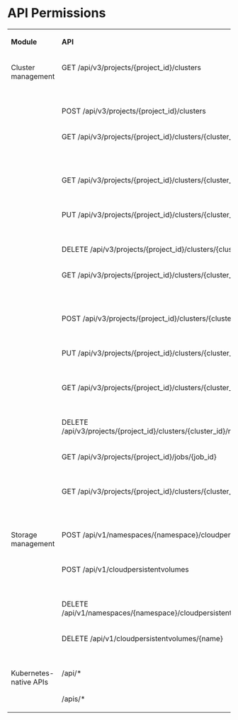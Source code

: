 # API Permissions<a name="cce_02_0272"></a>

<a name="table57616162812"></a>
<table><tbody><tr id="row676916172812"><td class="cellrowborder" valign="top" width="10.11101110111011%"><p id="p477220110287"><a name="p477220110287"></a><a name="p477220110287"></a><strong id="b361133014304"><a name="b361133014304"></a><a name="b361133014304"></a>Module</strong></p>
</td>
<td class="cellrowborder" valign="top" width="44.504450445044505%"><p id="p477317111282"><a name="p477317111282"></a><a name="p477317111282"></a><strong id="b177561152816"><a name="b177561152816"></a><a name="b177561152816"></a>API</strong></p>
</td>
<td class="cellrowborder" valign="top" width="23.2023202320232%"><p id="p477961192812"><a name="p477961192812"></a><a name="p477961192812"></a><strong id="b9267133512306"><a name="b9267133512306"></a><a name="b9267133512306"></a>Function</strong></p>
</td>
<td class="cellrowborder" valign="top" width="22.182218221822183%"><p id="p20781719288"><a name="p20781719288"></a><a name="p20781719288"></a><strong id="b1916093743014"><a name="b1916093743014"></a><a name="b1916093743014"></a>Permission</strong></p>
</td>
</tr>
<tr id="row1878371162815"><td class="cellrowborder" rowspan="13" valign="top" width="10.11101110111011%"><p id="p187841113288"><a name="p187841113288"></a><a name="p187841113288"></a>Cluster management</p>
</td>
<td class="cellrowborder" valign="top" width="44.504450445044505%"><p id="p7785712287"><a name="p7785712287"></a><a name="p7785712287"></a>GET /api/v3/projects/{project_id}/clusters</p>
</td>
<td class="cellrowborder" valign="top" width="23.2023202320232%"><p id="p978915119287"><a name="p978915119287"></a><a name="p978915119287"></a>Obtaining information about clusters in a specified project</p>
</td>
<td class="cellrowborder" valign="top" width="22.182218221822183%"><p id="p1791111162819"><a name="p1791111162819"></a><a name="p1791111162819"></a>cce:cluster:list</p>
</td>
</tr>
<tr id="row179691192818"><td class="cellrowborder" valign="top"><p id="p6797912287"><a name="p6797912287"></a><a name="p6797912287"></a>POST /api/v3/projects/{project_id}/clusters</p>
</td>
<td class="cellrowborder" valign="top"><p id="p2800719288"><a name="p2800719288"></a><a name="p2800719288"></a>Creating a cluster</p>
</td>
<td class="cellrowborder" valign="top"><p id="p980151182816"><a name="p980151182816"></a><a name="p980151182816"></a>cce:cluster:create</p>
</td>
</tr>
<tr id="row108051117287"><td class="cellrowborder" valign="top"><p id="p180721202810"><a name="p180721202810"></a><a name="p180721202810"></a>GET /api/v3/projects/{project_id}/clusters/{cluster_id}</p>
</td>
<td class="cellrowborder" valign="top"><p id="p580971172812"><a name="p580971172812"></a><a name="p580971172812"></a>Obtaining information about a specified cluster</p>
</td>
<td class="cellrowborder" rowspan="2" valign="top"><p id="p1081116152817"><a name="p1081116152817"></a><a name="p1081116152817"></a>cce:cluster:get</p>
</td>
</tr>
<tr id="row1182221152814"><td class="cellrowborder" valign="top"><p id="p18823914288"><a name="p18823914288"></a><a name="p18823914288"></a>GET /api/v3/projects/{project_id}/clusters/{cluster_id}/clustercert</p>
</td>
<td class="cellrowborder" valign="top"><p id="p982513119286"><a name="p982513119286"></a><a name="p982513119286"></a>Obtaining the certificates of a cluster</p>
</td>
</tr>
<tr id="row182616152813"><td class="cellrowborder" valign="top"><p id="p18281118282"><a name="p18281118282"></a><a name="p18281118282"></a>PUT /api/v3/projects/{project_id}/clusters/{cluster_id}</p>
</td>
<td class="cellrowborder" valign="top"><p id="p48302018287"><a name="p48302018287"></a><a name="p48302018287"></a>Updating information about a cluster</p>
</td>
<td class="cellrowborder" valign="top"><p id="p18318114282"><a name="p18318114282"></a><a name="p18318114282"></a>cce:cluster:update</p>
</td>
</tr>
<tr id="row083210119282"><td class="cellrowborder" valign="top"><p id="p178332015284"><a name="p178332015284"></a><a name="p178332015284"></a>DELETE /api/v3/projects/{project_id}/clusters/{cluster_id}</p>
</td>
<td class="cellrowborder" valign="top"><p id="p183510182818"><a name="p183510182818"></a><a name="p183510182818"></a>Deleting a cluster</p>
</td>
<td class="cellrowborder" valign="top"><p id="p148385142814"><a name="p148385142814"></a><a name="p148385142814"></a>cce:cluster:delete</p>
</td>
</tr>
<tr id="row2086814192816"><td class="cellrowborder" valign="top"><p id="p168693122820"><a name="p168693122820"></a><a name="p168693122820"></a>GET /api/v3/projects/{project_id}/clusters/{cluster_id}/nodes</p>
</td>
<td class="cellrowborder" valign="top"><p id="p687214113287"><a name="p687214113287"></a><a name="p687214113287"></a>Obtaining information about all nodes in a cluster</p>
</td>
<td class="cellrowborder" valign="top"><p id="p12874121172813"><a name="p12874121172813"></a><a name="p12874121172813"></a>cce:node:list</p>
</td>
</tr>
<tr id="row287551112816"><td class="cellrowborder" valign="top"><p id="p20877011286"><a name="p20877011286"></a><a name="p20877011286"></a>POST /api/v3/projects/{project_id}/clusters/{cluster_id}/nodes</p>
</td>
<td class="cellrowborder" valign="top"><p id="p16880119288"><a name="p16880119288"></a><a name="p16880119288"></a>Creating nodes for a cluster</p>
</td>
<td class="cellrowborder" valign="top"><p id="p1388212114289"><a name="p1388212114289"></a><a name="p1388212114289"></a>cce:node:create</p>
</td>
</tr>
<tr id="row118951152810"><td class="cellrowborder" valign="top"><p id="p1189719117285"><a name="p1189719117285"></a><a name="p1189719117285"></a>PUT /api/v3/projects/{project_id}/clusters/{cluster_id}/nodes/{node_id}</p>
</td>
<td class="cellrowborder" valign="top"><p id="p198986117287"><a name="p198986117287"></a><a name="p198986117287"></a>Updating information about a specified node</p>
</td>
<td class="cellrowborder" valign="top"><p id="p690010119281"><a name="p690010119281"></a><a name="p690010119281"></a>cce:node:update</p>
</td>
</tr>
<tr id="row9905111102812"><td class="cellrowborder" valign="top"><p id="p13905618285"><a name="p13905618285"></a><a name="p13905618285"></a>GET /api/v3/projects/{project_id}/clusters/{cluster_id}/nodes/{node_id}</p>
</td>
<td class="cellrowborder" valign="top"><p id="p6909915288"><a name="p6909915288"></a><a name="p6909915288"></a>Obtaining information about a specified node</p>
</td>
<td class="cellrowborder" valign="top"><p id="p1891091162811"><a name="p1891091162811"></a><a name="p1891091162811"></a>cce:node:get</p>
</td>
</tr>
<tr id="row89111414286"><td class="cellrowborder" valign="top"><p id="p20912514281"><a name="p20912514281"></a><a name="p20912514281"></a>DELETE /api/v3/projects/{project_id}/clusters/{cluster_id}/nodes/{node_id}</p>
</td>
<td class="cellrowborder" valign="top"><p id="p1591501162813"><a name="p1591501162813"></a><a name="p1591501162813"></a>Deleting a node</p>
</td>
<td class="cellrowborder" valign="top"><p id="p091731192810"><a name="p091731192810"></a><a name="p091731192810"></a>cce:node:delete</p>
</td>
</tr>
<tr id="row18929201172814"><td class="cellrowborder" valign="top"><p id="p493017132817"><a name="p493017132817"></a><a name="p493017132817"></a>GET /api/v3/projects/{project_id}/jobs/{job_id}</p>
</td>
<td class="cellrowborder" valign="top"><p id="p109339162810"><a name="p109339162810"></a><a name="p109339162810"></a>Obtaining information about a specified job</p>
</td>
<td class="cellrowborder" valign="top"><p id="p9935317288"><a name="p9935317288"></a><a name="p9935317288"></a>cce:job:get</p>
</td>
</tr>
<tr id="row15944101192816"><td class="cellrowborder" valign="top"><p id="p1694691162815"><a name="p1694691162815"></a><a name="p1694691162815"></a>GET /api/v3/projects/{project_id}/clusters/{cluster_id}/nodepools</p>
</td>
<td class="cellrowborder" valign="top"><p id="p29481111284"><a name="p29481111284"></a><a name="p29481111284"></a>Obtaining information about all node pools in a specified cluster</p>
</td>
<td class="cellrowborder" valign="top"><p id="p1194912142818"><a name="p1194912142818"></a><a name="p1194912142818"></a>cce:nodepool:list</p>
</td>
</tr>
<tr id="row179501315287"><td class="cellrowborder" rowspan="4" valign="top" width="10.11101110111011%"><p id="p195116114285"><a name="p195116114285"></a><a name="p195116114285"></a>Storage management</p>
</td>
<td class="cellrowborder" valign="top" width="44.504450445044505%"><p id="p1095313162818"><a name="p1095313162818"></a><a name="p1095313162818"></a>POST /api/v1/namespaces/{namespace}/cloudpersistentvolumeclaims</p>
</td>
<td class="cellrowborder" valign="top" width="23.2023202320232%"><p id="p795510118286"><a name="p795510118286"></a><a name="p795510118286"></a>Creating a PersistentVolumeClaim</p>
</td>
<td class="cellrowborder" rowspan="2" valign="top" width="22.182218221822183%"><p id="p5955111162811"><a name="p5955111162811"></a><a name="p5955111162811"></a>cce:storage:create</p>
</td>
</tr>
<tr id="row199561217280"><td class="cellrowborder" valign="top"><p id="p18958414280"><a name="p18958414280"></a><a name="p18958414280"></a>POST /api/v1/cloudpersistentvolumes</p>
</td>
<td class="cellrowborder" valign="top"><p id="p4959519289"><a name="p4959519289"></a><a name="p4959519289"></a>Creating a PersistentVolume</p>
</td>
</tr>
<tr id="row1495961182814"><td class="cellrowborder" valign="top"><p id="p1496161162815"><a name="p1496161162815"></a><a name="p1496161162815"></a>DELETE /api/v1/namespaces/{namespace}/cloudpersistentvolumeclaims/{name}</p>
</td>
<td class="cellrowborder" valign="top"><p id="p6963916288"><a name="p6963916288"></a><a name="p6963916288"></a>Deleting a PersistentVolumeClaim</p>
</td>
<td class="cellrowborder" rowspan="2" valign="top"><p id="p6965101192820"><a name="p6965101192820"></a><a name="p6965101192820"></a>cce:storage:delete</p>
</td>
</tr>
<tr id="row7966131192813"><td class="cellrowborder" valign="top"><p id="p09687117282"><a name="p09687117282"></a><a name="p09687117282"></a>DELETE /api/v1/cloudpersistentvolumes/{name}</p>
</td>
<td class="cellrowborder" valign="top"><p id="p1097071152810"><a name="p1097071152810"></a><a name="p1097071152810"></a>Deleting a PersistentVolume</p>
</td>
</tr>
<tr id="row9970191112811"><td class="cellrowborder" rowspan="2" valign="top" width="10.11101110111011%"><p id="p9971101102813"><a name="p9971101102813"></a><a name="p9971101102813"></a>Kubernetes-native APIs</p>
</td>
<td class="cellrowborder" valign="top" width="44.504450445044505%"><p id="p59712132814"><a name="p59712132814"></a><a name="p59712132814"></a>/api/*</p>
</td>
<td class="cellrowborder" rowspan="2" valign="top" width="23.2023202320232%"><p id="p1897411132811"><a name="p1897411132811"></a><a name="p1897411132811"></a>Operating Kubernetes resources</p>
</td>
<td class="cellrowborder" rowspan="2" valign="top" width="22.182218221822183%"><p id="p1297421192810"><a name="p1297421192810"></a><a name="p1297421192810"></a>cce:kubernetes:*</p>
</td>
</tr>
<tr id="row2976161142817"><td class="cellrowborder" valign="top"><p id="p1398016113281"><a name="p1398016113281"></a><a name="p1398016113281"></a>/apis/*</p>
</td>
</tr>
</tbody>
</table>

